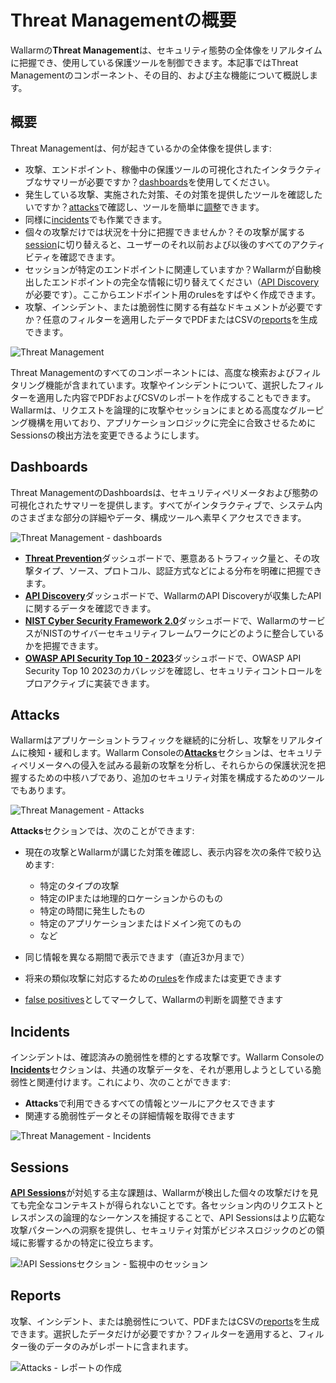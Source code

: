 # Threat Managementの概要

Wallarmの**Threat Management**は、セキュリティ態勢の全体像をリアルタイムに把握でき、使用している保護ツールを制御できます。本記事ではThreat Managementのコンポーネント、その目的、および主な機能について概説します。

## 概要

Threat Managementは、何が起きているかの全体像を提供します: 

* 攻撃、エンドポイント、稼働中の保護ツールの可視化されたインタラクティブなサマリーが必要ですか？[dashboards](#dashboards)を使用してください。
* 発生している攻撃、実施された対策、その対策を提供したツールを確認したいですか？[attacks](#attacks)で確認し、ツールを簡単に[調整](check-attack.md#responding-to-attacks)できます。
* 同様に[incidents](#incidents)でも作業できます。
* 個々の攻撃だけでは状況を十分に把握できませんか？その攻撃が属する[session](#sessions)に切り替えると、ユーザーのそれ以前および以後のすべてのアクティビティを確認できます。
* セッションが特定のエンドポイントに関連していますか？Wallarmが自動検出したエンドポイントの完全な情報に切り替えてください（[API Discovery](../../api-discovery/overview.md)が必要です）。ここからエンドポイント用のrulesをすばやく作成できます。
* 攻撃、インシデント、または脆弱性に関する有益なドキュメントが必要ですか？任意のフィルターを適用したデータでPDFまたはCSVの[reports](#reports)を生成できます。

![Threat Management](../../images/user-guides/events/tm-diagram.png)

Threat Managementのすべてのコンポーネントには、高度な検索およびフィルタリング機能が含まれています。攻撃やインシデントについて、選択したフィルターを適用した内容でPDFおよびCSVのレポートを作成することもできます。Wallarmは、リクエストを論理的に攻撃やセッションにまとめる高度なグルーピング機構を用いており、アプリケーションロジックに完全に合致させるためにSessionsの検出方法を変更できるようにします。

## Dashboards

Threat ManagementのDashboardsは、セキュリティペリメータおよび態勢の可視化されたサマリーを提供します。すべてがインタラクティブで、システム内のさまざまな部分の詳細やデータ、構成ツールへ素早くアクセスできます。

![Threat Management - dashboards](../../images/user-guides/events/tm-overview-dashboards.png)

* [**Threat Prevention**](../../user-guides/dashboards/threat-prevention.md)ダッシュボードで、悪意あるトラフィック量と、その攻撃タイプ、ソース、プロトコル、認証方式などによる分布を明確に把握できます。
* [**API Discovery**](../../user-guides/dashboards/api-discovery.md)ダッシュボードで、WallarmのAPI Discoveryが収集したAPIに関するデータを確認できます。
* [**NIST Cyber Security Framework 2.0**](../../user-guides/dashboards/nist-csf-2.md)ダッシュボードで、WallarmのサービスがNISTのサイバーセキュリティフレームワークにどのように整合しているかを把握できます。
* [**OWASP API Security Top 10 - 2023**](../../user-guides/dashboards/owasp-api-top-ten.md)ダッシュボードで、OWASP API Security Top 10 2023のカバレッジを確認し、セキュリティコントロールをプロアクティブに実装できます。

## Attacks

Wallarmはアプリケーショントラフィックを継続的に分析し、攻撃をリアルタイムに検知・緩和します。Wallarm Consoleの[**Attacks**](check-attack.md)セクションは、セキュリティペリメータへの侵入を試みる最新の攻撃を分析し、それらからの保護状況を把握するための中核ハブであり、追加のセキュリティ対策を構成するためのツールでもあります。

![Threat Management - Attacks](../../images/user-guides/events/filter-for-falsepositive.png)

**Attacks**セクションでは、次のことができます:

* 現在の攻撃とWallarmが講じた対策を確認し、表示内容を次の条件で絞り込めます:

    * 特定のタイプの攻撃
    * 特定のIPまたは地理的ロケーションからのもの
    * 特定の時間に発生したもの
    * 特定のアプリケーションまたはドメイン宛てのもの
    * など

* 同じ情報を異なる期間で表示できます（直近3か月まで）
* 将来の類似攻撃に対応するための[rules](../../user-guides/rules/rules.md#what-you-can-do-with-rules)を作成または変更できます
* [false positives](check-attack.md#false-positives)としてマークして、Wallarmの判断を調整できます

## Incidents

インシデントは、確認済みの脆弱性を標的とする攻撃です。Wallarm Consoleの[**Incidents**](check-incident.md)セクションは、共通の攻撃データを、それが悪用しようとしている脆弱性と関連付けます。これにより、次のことができます:

* **Attacks**で利用できるすべての情報とツールにアクセスできます
* 関連する脆弱性データとその詳細情報を取得できます

![Threat Management - Incidents](../../images/user-guides/events/incident-vuln.png)

## Sessions

[**API Sessions**](../../api-sessions/overview.md)が対処する主な課題は、Wallarmが検出した個々の攻撃だけを見ても完全なコンテキストが得られないことです。各セッション内のリクエストとレスポンスの論理的なシーケンスを捕捉することで、API Sessionsはより広範な攻撃パターンへの洞察を提供し、セキュリティ対策がビジネスロジックのどの領域に影響するかの特定に役立ちます。

![!API Sessionsセクション - 監視中のセッション](../../images/api-sessions/api-sessions.png)

## Reports

攻撃、インシデント、または脆弱性について、PDFまたはCSVの[reports](../../user-guides/search-and-filters/custom-report.md)を生成できます。選択したデータだけが必要ですか？フィルターを適用すると、フィルター後のデータのみがレポートに含まれます。

![Attacks - レポートの作成](../../images/user-guides/search-and-filters/custom-report.png)